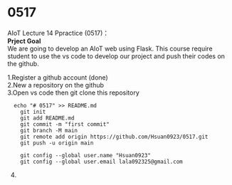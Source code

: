 # 0517
AIoT Lecture 14 Ppractice (0517)：\
<b>Prject Goal</b> \
We are going to develop  an AIoT web using Flask.
This course require student to use the vs code to develop our project and push their codes on the github.

1.Register a github account (done) \
2.New a repository on the github \
3.Open vs code then git clone this repository

```text
  echo "# 0517" >> README.md
    git init
    git add README.md
    git commit -m "first commit"
    git branch -M main
    git remote add origin https://github.com/Hsuan0923/0517.git
    git push -u origin main

    git config --global user.name "Hsuan0923"
    git config --global user.email lala092325@gmail.com
```  
  4.
